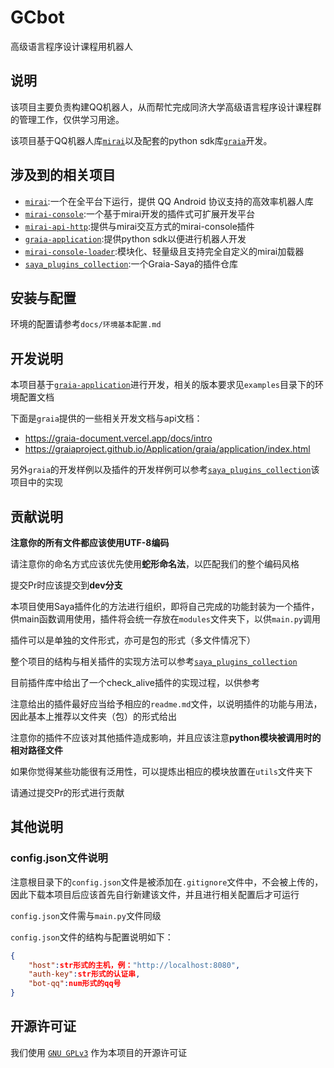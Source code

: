 # GCbot
高级语言程序设计课程用机器人



## 说明

该项目主要负责构建QQ机器人，从而帮忙完成同济大学高级语言程序设计课程群的管理工作，仅供学习用途。

该项目基于QQ机器人库[`mirai`](https://github.com/mamoe/mirai)以及配套的python sdk库[`graia`](https://github.com/GraiaProject/Application)开发。



## 涉及到的相关项目

- [`mirai`](https://github.com/mamoe/mirai):一个在全平台下运行，提供 QQ Android 协议支持的高效率机器人库
- [`mirai-console`](https://github.com/mamoe/mirai-console):一个基于mirai开发的插件式可扩展开发平台
- [`mirai-api-http`]():提供与mirai交互方式的mirai-console插件
- [`graia-application`](https://github.com/GraiaProject/Application):提供python sdk以便进行机器人开发
- [`mirai-console-loader`](https://github.com/iTXTech/mirai-console-loader):模块化、轻量级且支持完全自定义的mirai加载器
- [`saya_plugins_collection`](https://github.com/SAGIRI-kawaii/saya_plugins_collection):一个Graia-Saya的插件仓库



## 安装与配置

环境的配置请参考`docs/环境基本配置.md`



## 开发说明

本项目基于[`graia-application`](https://github.com/GraiaProject/Application)进行开发，相关的版本要求见`examples`目录下的环境配置文档

下面是`graia`提供的一些相关开发文档与api文档：

- https://graia-document.vercel.app/docs/intro
- https://graiaproject.github.io/Application/graia/application/index.html

另外`graia`的开发样例以及插件的开发样例可以参考[`saya_plugins_collection`](https://github.com/SAGIRI-kawaii/saya_plugins_collection)该项目中的实现



## 贡献说明

**注意你的所有文件都应该使用UTF-8编码**

请注意你的命名方式应该优先使用**蛇形命名法**，以匹配我们的整个编码风格

提交Pr时应该提交到**dev分支**

本项目使用Saya插件化的方法进行组织，即将自己完成的功能封装为一个插件，供main函数调用使用，插件将会统一存放在`modules`文件夹下，以供`main.py`调用

插件可以是单独的文件形式，亦可是包的形式（多文件情况下）

整个项目的结构与相关插件的实现方法可以参考[`saya_plugins_collection`](https://github.com/SAGIRI-kawaii/saya_plugins_collection)

目前插件库中给出了一个check_alive插件的实现过程，以供参考

注意给出的插件最好应当给予相应的`readme.md`文件，以说明插件的功能与用法，因此基本上推荐以文件夹（包）的形式给出

注意你的插件不应该对其他插件造成影响，并且应该注意**python模块被调用时的相对路径文件**

如果你觉得某些功能很有泛用性，可以提炼出相应的模块放置在`utils`文件夹下

请通过提交Pr的形式进行贡献



## 其他说明

### config.json文件说明

注意根目录下的`config.json`文件是被添加在`.gitignore`文件中，不会被上传的，因此下载本项目后应该首先自行新建该文件，并且进行相关配置后才可运行

`config.json`文件需与`main.py`文件同级

`config.json`文件的结构与配置说明如下：

```json
{
	"host":str形式的主机，例："http://localhost:8080",
	"auth-key":str形式的认证串,
	"bot-qq":num形式的qq号
}
```



## 开源许可证

我们使用 [`GNU GPLv3`](https://choosealicense.com/licenses/gpl-3.0/) 作为本项目的开源许可证

